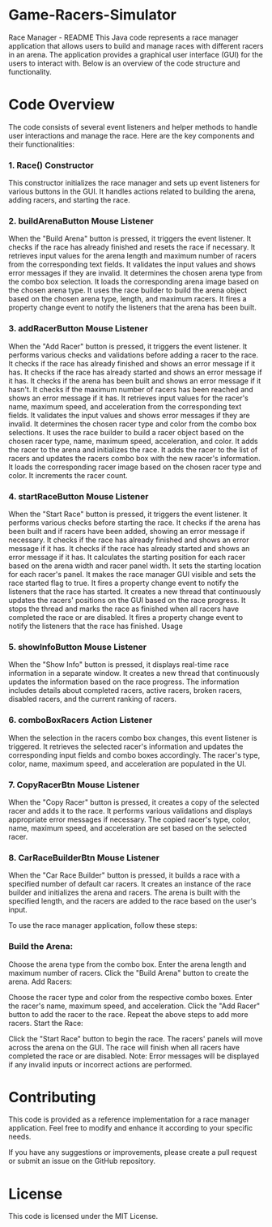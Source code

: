 # Game-Racers-Simulator
Race Manager - README
This Java code represents a race manager application that allows users to build and manage races with different racers in an arena. The application provides a graphical user interface (GUI) for the users to interact with. Below is an overview of the code structure and functionality.

# Code Overview
The code consists of several event listeners and helper methods to handle user interactions and manage the race. Here are the key components and their functionalities:

### 1. Race() Constructor
This constructor initializes the race manager and sets up event listeners for various buttons in the GUI.
It handles actions related to building the arena, adding racers, and starting the race.
### 2. buildArenaButton Mouse Listener
When the "Build Arena" button is pressed, it triggers the event listener.
It checks if the race has already finished and resets the race if necessary.
It retrieves input values for the arena length and maximum number of racers from the corresponding text fields.
It validates the input values and shows error messages if they are invalid.
It determines the chosen arena type from the combo box selection.
It loads the corresponding arena image based on the chosen arena type.
It uses the race builder to build the arena object based on the chosen arena type, length, and maximum racers.
It fires a property change event to notify the listeners that the arena has been built.
### 3. addRacerButton Mouse Listener
When the "Add Racer" button is pressed, it triggers the event listener.
It performs various checks and validations before adding a racer to the race.
It checks if the race has already finished and shows an error message if it has.
It checks if the race has already started and shows an error message if it has.
It checks if the arena has been built and shows an error message if it hasn't.
It checks if the maximum number of racers has been reached and shows an error message if it has.
It retrieves input values for the racer's name, maximum speed, and acceleration from the corresponding text fields.
It validates the input values and shows error messages if they are invalid.
It determines the chosen racer type and color from the combo box selections.
It uses the race builder to build a racer object based on the chosen racer type, name, maximum speed, acceleration, and color.
It adds the racer to the arena and initializes the race.
It adds the racer to the list of racers and updates the racers combo box with the new racer's information.
It loads the corresponding racer image based on the chosen racer type and color.
It increments the racer count.
### 4. startRaceButton Mouse Listener
When the "Start Race" button is pressed, it triggers the event listener.
It performs various checks before starting the race.
It checks if the arena has been built and if racers have been added, showing an error message if necessary.
It checks if the race has already finished and shows an error message if it has.
It checks if the race has already started and shows an error message if it has.
It calculates the starting position for each racer based on the arena width and racer panel width.
It sets the starting location for each racer's panel.
It makes the race manager GUI visible and sets the race started flag to true.
It fires a property change event to notify the listeners that the race has started.
It creates a new thread that continuously updates the racers' positions on the GUI based on the race progress.
It stops the thread and marks the race as finished when all racers have completed the race or are disabled.
It fires a property change event to notify the listeners that the race has finished.
Usage

### 5. showInfoButton Mouse Listener
When the "Show Info" button is pressed, it displays real-time race information in a separate window.
It creates a new thread that continuously updates the information based on the race progress.
The information includes details about completed racers, active racers, broken racers, disabled racers, and the current ranking of racers.
### 6. comboBoxRacers Action Listener
When the selection in the racers combo box changes, this event listener is triggered.
It retrieves the selected racer's information and updates the corresponding input fields and combo boxes accordingly.
The racer's type, color, name, maximum speed, and acceleration are populated in the UI.
### 7. CopyRacerBtn Mouse Listener
When the "Copy Racer" button is pressed, it creates a copy of the selected racer and adds it to the race.
It performs various validations and displays appropriate error messages if necessary.
The copied racer's type, color, name, maximum speed, and acceleration are set based on the selected racer.
### 8. CarRaceBuilderBtn Mouse Listener
When the "Car Race Builder" button is pressed, it builds a race with a specified number of default car racers.
It creates an instance of the race builder and initializes the arena and racers.
The arena is built with the specified length, and the racers are added to the race based on the user's input.


To use the race manager application, follow these steps:

### Build the Arena:

Choose the arena type from the combo box.
Enter the arena length and maximum number of racers.
Click the "Build Arena" button to create the arena.
Add Racers:

Choose the racer type and color from the respective combo boxes.
Enter the racer's name, maximum speed, and acceleration.
Click the "Add Racer" button to add the racer to the race.
Repeat the above steps to add more racers.
Start the Race:

Click the "Start Race" button to begin the race.
The racers' panels will move across the arena on the GUI.
The race will finish when all racers have completed the race or are disabled.
Note: Error messages will be displayed if any invalid inputs or incorrect actions are performed.

# Contributing
This code is provided as a reference implementation for a race manager application. Feel free to modify and enhance it according to your specific needs.

If you have any suggestions or improvements, please create a pull request or submit an issue on the GitHub repository.

# License
This code is licensed under the MIT License.
